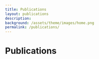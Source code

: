 ```yaml
---
title: Publications
layout: publications
description: 
background: /assets/theme/images/home.png
permalink: /publications/
---
```


# Publications